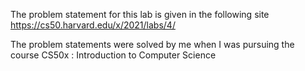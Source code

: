 The problem statement for this lab is given in the following site https://cs50.harvard.edu/x/2021/labs/4/

The problem statements were solved by me when I was pursuing the course CS50x : Introduction to Computer Science
